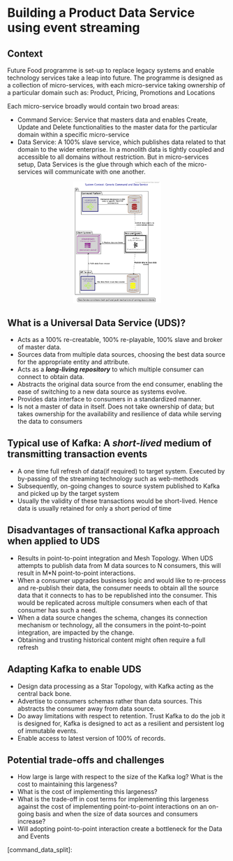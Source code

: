 # Building a Product Data Service using event streaming

## Context
Future Food programme is set-up to replace legacy systems and enable technology services take a leap into future. The programme is designed as a collection of micro-services, with each micro-service taking ownership of a particular domain such as: Product, Pricing, Promotions and Locations

Each micro-service broadly would contain two broad areas:  

* Command Service: Service that masters data and enables Create, Update and Delete functionalities to the master data for the particular domain within a specific micro-service
* Data Service: A 100% slave service, which publishes data related to that domain to the wider enterprise. In a monolith data is tightly coupled and accessible to all domains without restriction. But in micro-services setup, Data Services is the glue through which each of the micro-services will communicate with one another. 

 <p align="center">
  <img src="../../dist/integrated/c4models/puml/intc4GenericCommandAndDataService/intC4GenericCommandAndDataService.png" width="40%"/>
 </p> 

## What is a Universal Data Service (UDS)?

* Acts as a 100% re-creatable, 100% re-playable, 100% slave and broker of master data.
* Sources data from multiple data sources, choosing the best data source for the appropriate entity and attribute.
* Acts as a ___long-living repository___ to which multiple consumer can connect to obtain data.
* Abstracts the original data source from the end consumer, enabling the ease of switching to a new data source as systems evolve.
* Provides data interface to consumers in a standardized manner.
* Is not a master of data in itself. Does not take ownership of data; but takes ownership for the availability and resilience of data while serving the data to consumers

## Typical use of Kafka: A ***short-lived*** medium of transmitting transaction events

* A one time full refresh of data(if required) to target system. Executed by by-passing of the streaming technology such as web-methods
* Subsequently, on-going changes to source system published to Kafka and picked up by the target system
* Usually the validity of these transactions would be short-lived. Hence data is usually retained for only a short period of time

## Disadvantages of transactional Kafka approach when applied to UDS

* Results in point-to-point integration and Mesh Topology. When UDS attempts to publish data from M data sources to N consumers, this will result in M*N point-to-point interactions. 
* When a consumer upgrades business logic and would like to re-process and re-publish their data, the consumer needs to obtain all the source data that it connects to   has to be republished into the consumer. This would be replicated across multiple consumers when each of that consumer has such a need.
* When a data source changes the schema, changes its connection mechanism or technology, all the consumers in the point-to-point integration, are impacted by the change.
* Obtaining and trusting historical content might often require a full refresh

## Adapting Kafka to enable UDS

* Design data processing as a Star Topology, with Kafka acting as the central back bone.
* Advertise to consumers schemas rather than data sources. This abstracts the consumer away from data source.
* Do away limitations with respect to retention. Trust Kafka to do the job it is designed for, Kafka is designed to act as a resilient and persistent log of immutable events.
* Enable access to latest version of 100% of records.

## Potential trade-offs and challenges

* How large is large with respect to the size of the Kafka log? What is the cost to maintaining this largeness?
* What is the cost of implementing this largeness?
* What is the trade-off in cost terms for implementing this largeness against the cost of implementing point-to-point interactions on an on-going basis and when the size of data sources and consumers increase?
* Will adopting point-to-point interaction create a bottleneck for the Data and Events


[command_data_split]: 
</p> 